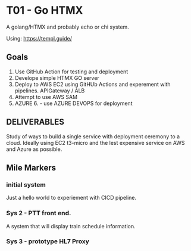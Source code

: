 # T01 - Go HTMX
A golang/HTMX  and probably echo or chi system.


Using:  https://templ.guide/

## Goals
1. Use GitHub Action for testing and deployment
2. Develope simple HTMX GO server
3. Deploy to AWS EC2 using GitHUb Actions and experement with pipelines.  APIGateway / ALB
4. Attempt to use AWS SAM
5. AZURE
   6. - use AZURE DEVOPS for deployment

## DELIVERABLES
Study of ways to build a single service with deployment ceremony to a cloud.
Ideally using EC2 t3-micro  and the lest expensive service on AWS and Azure as possible.


## Mile Markers

### initial system
Just a hello world to experiement with CICD pipeline.

### Sys 2 - PTT front end.
A system that will display train schedule information.


### Sys 3 - prototype HL7 Proxy




